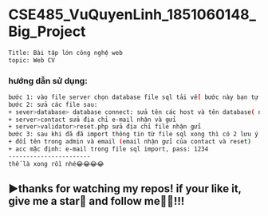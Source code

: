 # CSE485_VuQuyenLinh_1851060148_Big_Project
```bash
Title: Bài tập lớn công nghệ web
topic: Web CV
```
### hướng dẫn sử dụng:
```bash
bước 1: vào file server chọn database file sql tải về( bước này bạn tự vào msql import nhé)
bước 2: sửa các file sau:
+ sever>database> database connect: sửa tên các host và tên database( nếu bạn đổi tên)
+ server>contact sửa địa chỉ e-mail nhận và gửi
+ server>validator>reset.php sửa địa chỉ file nhận gửi
bước 3: sau khi đã đã import thông tin từ file sql xong thì có 2 lưu ý sau
+ đổi tên trong admin và email (email nhận gửi của contact và reset)
+ acc mặc định: e-mail trong file sql import, pass: 1234
-----------------------
thế là xong rồi nhé😂😂😂😂
```
## ▶thanks for watching my repos! if your like it, give me a star🌟 and follow me🧡🧡!!!

